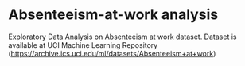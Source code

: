 # Absenteeism-at-work analysis
Exploratory Data Analysis on Absenteeism at work dataset.
Dataset is available at UCI Machine Learning Repository (https://archive.ics.uci.edu/ml/datasets/Absenteeism+at+work)

